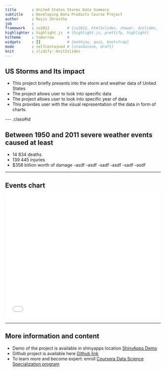 ```yaml
---
title       : United States Storms Data Summary
subtitle    : Developing Data Products Course Project
author      : Rajiv Shrestha
job         : 
framework   : io2012        # {io2012, html5slides, shower, dzslides, ...}
highlighter : highlight.js  # {highlight.js, prettify, highlight}
hitheme     : tomorrow      # 
widgets     : []            # {mathjax, quiz, bootstrap}
mode        : selfcontained # {standalone, draft}
knit        : slidify::knit2slides
---
```


## US Storms and Its impact

  - This project briefly presents into the storm and weather data of United States
  - The project allows user to look into specific data 
  - The project allows user to look into specific year of data
  - This provides user with the visual representation of the data in form of charts.

--- .class#id

## Between 1950 and 2011 severe weather events caused at least


 - 14 834 deaths
 - 139 445 injuries
 - $358 billion worth of damage
 -asdf
 -asdf
 -sadf
 -asdf
 -sadf
 -asdf

---

## Events chart
<iframe src=' assets/fig/nvd3plot2-1.html ' scrolling='no' frameBorder='0' seamless class='rChart nvd3 ' id=iframe- populationImpact ></iframe> <style>iframe.rChart{ width: 100%; height: 400px;}</style>

---

## More information and content

- Demo of the project is available in shinyapps location
[ShinyApps Demo](https://rajivd.shinyapps.io/assignment/)
- Github project is available here [Github link](https://github.com/RajivShrestha/DevelopingDataProducts-Shiny)
- To learn more and become expert: enroll [Coursera Data Science Specialization program](https://www.coursera.org/specializations/jhu-data-science/1)
